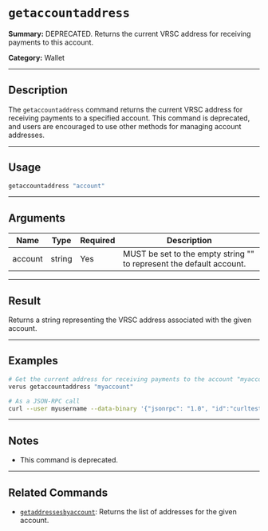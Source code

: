 # `getaccountaddress`

**Summary:**
DEPRECATED. Returns the current VRSC address for receiving payments to this account.

**Category:**
Wallet

---

## Description
The `getaccountaddress` command returns the current VRSC address for receiving payments to a specified account. This command is deprecated, and users are encouraged to use other methods for managing account addresses.

---

## Usage
```bash
getaccountaddress "account"
```

---

## Arguments
| Name    | Type   | Required | Description                                                                 |
|---------|--------|----------|-----------------------------------------------------------------------------|
| account | string | Yes      | MUST be set to the empty string "" to represent the default account.        |

---

## Result
Returns a string representing the VRSC address associated with the given account.

---

## Examples
```bash
# Get the current address for receiving payments to the account "myaccount"
verus getaccountaddress "myaccount"

# As a JSON-RPC call
curl --user myusername --data-binary '{"jsonrpc": "1.0", "id":"curltest", "method": "getaccountaddress", "params": ["myaccount"] }' -H 'content-type: text/plain;' http://127.0.0.1:27486/
```

---

## Notes
- This command is deprecated.

---

## Related Commands
- [`getaddressesbyaccount`](./getaddressesbyaccount.md): Returns the list of addresses for the given account. 